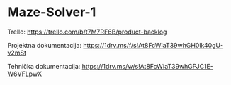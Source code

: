 # Maze-Solver-1

Trello:
https://trello.com/b/t7M7RF6B/product-backlog

Projektna dokumentacija:
https://1drv.ms/f/s!At8FcWIaT39whGH0lk40gU-v2mSt

Tehnička dokumentacija:
https://1drv.ms/w/s!At8FcWIaT39whGPJC1E-W6VFLpwX
